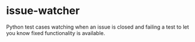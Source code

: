 # issue-watcher
Python test cases watching when an issue is closed and failing a test to let you know fixed functionality is available.
